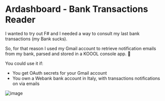 # Ardashboard - Bank Transactions Reader
I wanted to try out F# and I needed a way to consult my last bank transactions (my Bank sucks).

So, for that reason I used my Gmail account to retrieve notification emails from my bank, parsed and stored in a KOOOL console app. 🚀

You could use it if:
- You get OAuth secrets for your Gmail account
- You own a Webank bank account in Italy, with transactions notifications on via emails

![image](https://user-images.githubusercontent.com/8734647/194369988-05853291-d031-4a61-8352-950d9af5cecb.png)
